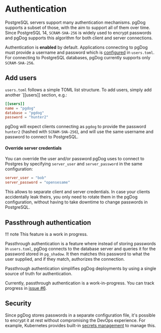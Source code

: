 # Authentication

PostgreSQL servers support many authentication mechanisms. pgDog supports a subset of those, with the aim to support all of them over time. Since PostgreSQL 14, `SCRAM-SHA-256` is widely used to encrypt passwords and pgDog supports this algorithm for both client and server connections.

Authentication is **enabled** by default. Applications connecting to pgDog must provide a username and password which is [configured](../configuration/users.toml/users.md) in `users.toml`. For connecting to PostgreSQL databases,
pgDog currently supports only `SCRAM-SHA-256`.


## Add users

`users.toml` follows a simple TOML list structure. To add users, simply add another `[[users]] section, e.g.:

```toml
[[users]]
name = "pgdog"
database = "pgdog"
password = "hunter2"
```

pgDog will expect clients connecting as `pgdog` to provide the password `hunter2` (hashed with `SCRAM-SHA-256`), and will use the same username and password to connect to PostgreSQL.

#### Override server credentials

You can override the user and/or
password pgDog uses to connect to Postgres by specifying `server_user` and `server_password` in the same configuration:

```toml
server_user = "bob"
server_password = "opensesame"
```

This allows to separate client and server credentials. In case your clients accidentally leak theirs, you only need to rotate them in the pgDog configuration, without having to take downtime to change passwords in PostgreSQL.

## Passthrough authentication

!!! note
    This feature is a work in progress.

Passthrough authentication is a feature where instead of storing passwords in `users.toml`, pgDog connects to the database server and queries it for the password stored in `pg_shadow`. It then matches
this password to what the user supplied, and if they match, authorizes the connection.

Passthrough authentication simplifies pgDog deployments by using a single source of truth for authentication.

Currently, passthrough authentication is a work-in-progress. You can track progress in [issue #6](https://github.com/levkk/pgdog/issues/6).

## Security

Since pgDog stores passwords in a separate configuration file, it's possible to encrypt it at rest without compromising the DevOps experience. For example, Kubernetes provides built-in [secrets management](https://kubernetes.io/docs/concepts/configuration/secret/) to manage this.
